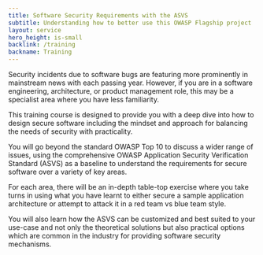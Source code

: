 ```yaml
---
title: Software Security Requirements with the ASVS
subtitle: Understanding how to better use this OWASP Flagship project
layout: service
hero_height: is-small
backlink: /training
backname: Training
---
```


Security incidents due to software bugs are featuring more prominently in mainstream news with each passing year. However, if you are in a software engineering, architecture, or product management role, this may be a specialist area where you have less familiarity.

This training course is designed to provide you with a deep dive into how to design secure software including the mindset and approach for balancing the needs of security with practicality.

You will go beyond the standard OWASP Top 10 to discuss a wider range of issues, using the comprehensive OWASP Application Security Verification Standard (ASVS) as a baseline to understand the requirements for secure software over a variety of key areas.

For each area, there will be an in-depth table-top exercise where you take turns in using what you have learnt to either secure a sample application architecture or attempt to attack it in a red team vs blue team style.

You will also learn how the ASVS can be customized and best suited to your use-case and not only the theoretical solutions but also practical options which are common in the industry for providing software security mechanisms.

